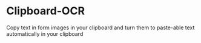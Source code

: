 # Clipboard-OCR
Copy text in form images in your clipboard and turn them to paste-able text automatically in your clipboard
